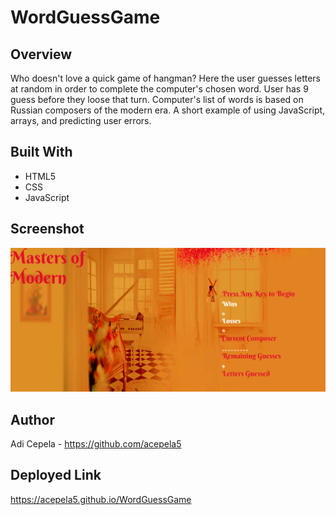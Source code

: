 # WordGuessGame

## Overview
Who doesn't love a quick game of hangman? Here the user guesses letters at random in order to complete the computer's chosen word. User has 9 guess before they loose that turn. Computer's list of words is based on Russian composers of the modern era. A short example of using JavaScript, arrays, and predicting user errors. 

## Built With
- HTML5
- CSS
- JavaScript
## Screenshot

![ ](/Screenshot(35).png)

## Author
Adi Cepela - https://github.com/acepela5

## Deployed Link
https://acepela5.github.io/WordGuessGame